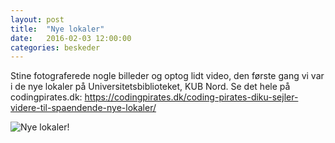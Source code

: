 ```yaml
---
layout: post
title:  "Nye lokaler"
date:   2016-02-03 12:00:00
categories: beskeder
---
```


Stine fotograferede nogle billeder og optog lidt video, den første
gang vi var i de nye lokaler på Universitetsbiblioteket, KUB Nord. Se
det hele på codingpirates.dk:
<https://codingpirates.dk/coding-pirates-diku-sejler-videre-til-spaendende-nye-lokaler/>


![Nye lokaler!](/images/2016-02-03-nye-lokaler.jpg)
